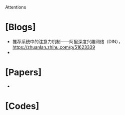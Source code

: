 Attentions

# [Blogs]
+ 推荐系统中的注意力机制——阿里深度兴趣网络（DIN），https://zhuanlan.zhihu.com/p/51623339
+ 

# [Papers]
+ 

# [Codes]
